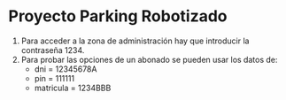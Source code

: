 # Proyecto Parking Robotizado

1. Para acceder a la zona de administración hay que introducir la contraseña 1234.
2. Para probar las opciones de un abonado se pueden usar los datos de:
    - dni = 12345678A
    - pin = 111111
    - matricula = 1234BBB